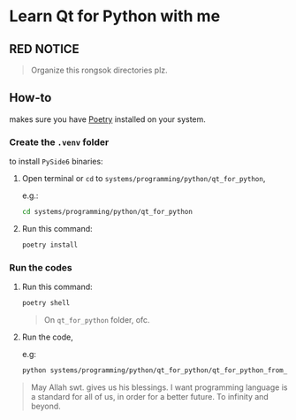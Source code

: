 # Learn Qt for Python with me

## RED NOTICE

> Organize this rongsok directories plz.

## How-to

makes sure you have [Poetry](https://python-poetry.org/docs/#installation) installed on your system.

### Create the `.venv` folder

to install `PySide6` binaries:

1. Open terminal or `cd` to `systems/programming/python/qt_for_python`,
   
   e.g.:

   ```sh
   cd systems/programming/python/qt_for_python
   ```

2. Run this command:
   
   ```sh
   poetry install
   ```

### Run the codes

1. Run this command:

   ```sh
   poetry shell
   ```

   > On `qt_for_python` folder, ofc.

2. Run the code,

    e.g:

    ```sh
    python systems/programming/python/qt_for_python/qt_for_python_from_official_docs/01_signals_and_slots.py
    ```

> May Allah swt. gives us his blessings. I want programming language is a standard for all of us, in order for a better future. To infinity and beyond.
